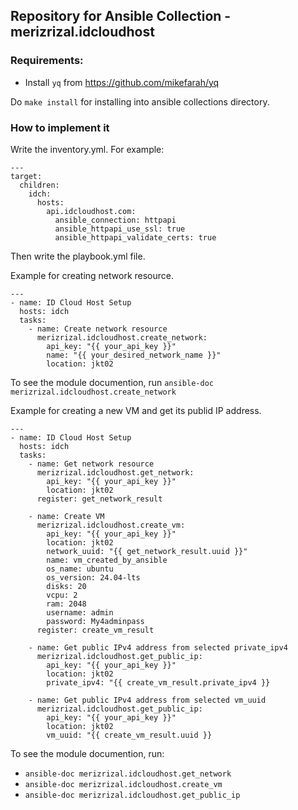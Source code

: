 ## Repository for Ansible Collection - merizrizal.idcloudhost

### Requirements:
- Install `yq` from https://github.com/mikefarah/yq

Do `make install` for installing into ansible collections directory.


### How to implement it
Write the inventory.yml. For example:
```
---
target:
  children:
    idch:
      hosts:
        api.idcloudhost.com:
          ansible_connection: httpapi
          ansible_httpapi_use_ssl: true
          ansible_httpapi_validate_certs: true
```

Then write the playbook.yml file.

Example for creating network resource.
```
---
- name: ID Cloud Host Setup
  hosts: idch
  tasks:
    - name: Create network resource
      merizrizal.idcloudhost.create_network:
        api_key: "{{ your_api_key }}"
        name: "{{ your_desired_network_name }}"
        location: jkt02
```
To see the module documention, run `ansible-doc merizrizal.idcloudhost.create_network`

Example for creating a new VM and get its publid IP address.
```
---
- name: ID Cloud Host Setup
  hosts: idch
  tasks:
    - name: Get network resource
      merizrizal.idcloudhost.get_network:
        api_key: "{{ your_api_key }}"
        location: jkt02
      register: get_network_result

    - name: Create VM
      merizrizal.idcloudhost.create_vm:
        api_key: "{{ your_api_key }}"
        location: jkt02
        network_uuid: "{{ get_network_result.uuid }}"
        name: vm_created_by_ansible
        os_name: ubuntu
        os_version: 24.04-lts
        disks: 20
        vcpu: 2
        ram: 2048
        username: admin
        password: My4adminpass
      register: create_vm_result

    - name: Get public IPv4 address from selected private_ipv4
      merizrizal.idcloudhost.get_public_ip:
        api_key: "{{ your_api_key }}"
        location: jkt02
        private_ipv4: "{{ create_vm_result.private_ipv4 }}

    - name: Get public IPv4 address from selected vm_uuid
      merizrizal.idcloudhost.get_public_ip:
        api_key: "{{ your_api_key }}"
        location: jkt02
        vm_uuid: "{{ create_vm_result.uuid }}
```
To see the module documention, run:
- `ansible-doc merizrizal.idcloudhost.get_network`
- `ansible-doc merizrizal.idcloudhost.create_vm`
- `ansible-doc merizrizal.idcloudhost.get_public_ip`